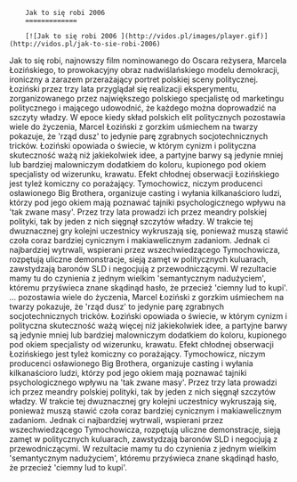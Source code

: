 
        Jak to się robi 2006 
        =============
        
        [![Jak to się robi 2006 ](http://vidos.pl/images/player.gif)](http://vidos.pl/jak-to-sie-robi-2006)
        
        
 Jak to się robi, najnowszy film nominowanego do Oscara reżysera, Marcela Łozińskiego, to prowokacyjny obraz nadwiślańskiego modelu demokracji, ironiczny a zarazem przerażający portret polskiej sceny politycznej. Łoziński przez trzy lata przyglądał się realizacji eksperymentu, zorganizowanego przez największego polskiego specjalistę od marketingu politycznego i mającego udowodnić, że każdego można doprowadzić na szczyty władzy. W epoce kiedy skład polskich elit politycznych pozostawia wiele do życzenia, Marcel Łoziński z gorzkim uśmiechem na twarzy pokazuje, że 'rząd dusz' to jedynie parę zgrabnych socjotechnicznych tricków. Łoziński opowiada o świecie, w którym cynizm i polityczna skuteczność ważą  niż jakiekolwiek idee, a partyjne barwy są jedynie mniej lub bardziej malowniczym dodatkiem do koloru, kupionego pod okiem specjalisty od wizerunku, krawatu. Efekt chłodnej obserwacji Łozińskiego jest tyleż komiczny co porażający. Tymochowicz, niczym producenci osławionego Big Brothera, organizuje casting i wyłania kilkanaścioro ludzi, którzy pod jego okiem mają poznawać tajniki psychologicznego wpływu na 'tak zwane masy'. Przez trzy lata prowadzi ich przez meandry polskiej polityki, tak by jeden z nich sięgnął szczytów władzy. W trakcie tej dwuznacznej gry kolejni uczestnicy wykruszają się, ponieważ muszą stawić czoła coraz bardziej cynicznym i makiawelicznym zadaniom. Jednak ci najbardziej wytrwali, wspierani przez wszechwiedzącego Tymochowicza, rozpętują uliczne demonstracje, sieją zamęt w politycznych kuluarach, zawstydzają baronów SLD i negocjują z przewodniczącymi. W rezultacie mamy tu do czynienia z jednym wielkim 'semantycznym nadużyciem', któremu przyświeca znane skądinąd hasło, że przecież 'ciemny lud to kupi'.   ... pozostawia wiele do życzenia, Marcel Łoziński z gorzkim uśmiechem na twarzy pokazuje, że 'rząd dusz' to jedynie parę zgrabnych socjotechnicznych tricków. Łoziński opowiada o świecie, w którym cynizm i polityczna skuteczność ważą więcej niż jakiekolwiek idee, a partyjne barwy są jedynie mniej lub bardziej malowniczym dodatkiem do koloru, kupionego pod okiem specjalisty od wizerunku, krawatu. Efekt chłodnej obserwacji Łozińskiego jest tyleż komiczny co porażający. Tymochowicz, niczym producenci osławionego Big Brothera, organizuje casting i wyłania kilkanaścioro ludzi, którzy pod jego okiem mają poznawać tajniki psychologicznego wpływu na 'tak zwane masy'. Przez trzy lata prowadzi ich przez meandry polskiej polityki, tak by jeden z nich sięgnął szczytów władzy. W trakcie tej dwuznacznej gry kolejni uczestnicy wykruszają się, ponieważ muszą stawić czoła coraz bardziej cynicznym i makiawelicznym zadaniom. Jednak ci najbardziej wytrwali, wspierani przez wszechwiedzącego Tymochowicza, rozpętują uliczne demonstracje, sieją zamęt w politycznych kuluarach, zawstydzają baronów SLD i negocjują z przewodniczącymi. W rezultacie mamy tu do czynienia z jednym wielkim 'semantycznym nadużyciem', któremu przyświeca znane skądinąd hasło, że przecież 'ciemny lud to kupi'.
    